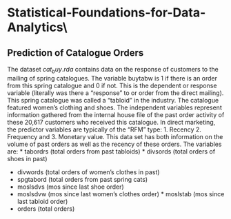 # Statistical-Foundations-for-Data-Analytics\
## Prediction of Catalogue Orders
The dataset $cat_buy.rda$ contains data on the response of customers to the mailing of spring catalogues. The variable buytabw is 1 if there is an order from this spring catalogue and 0 if not. This is the dependent or response variable (literally was there a “response” to or order from the direct mailing).
This spring catalogue was called a “tabloid” in the industry. The catalogue featured women’s clothing and shoes. The independent variables represent information gathered from the internal house file of the past order activity of these 20,617 customers who received this catalogue.
In direct marketing, the predictor variables are typically of the “RFM” type: 1. Recency 2. Frequency and 3. Monetary value. This data set has both information on the volume of past orders as well as the recency of these orders.
The variables are: * tabordrs (total orders from past tabloids) * divsords (total orders of shoes in past)
* divwords (total orders of women’s clothes in past)
* spgtabord (total orders from past spring cats)
* moslsdvs (mos since last shoe order)
* moslsdvw (mos since last women’s clothes order) * moslstab (mos since last tabloid order)
* orders (total orders)
